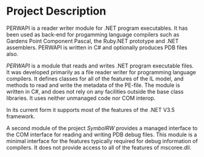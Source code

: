 # Project Description
PERWAPI is a reader writer module for .NET program executables.  It has been used as back-end for progamming language compilers such as Gardens Point Component Pascal, the Ruby.NET prototype and .NET assemblers. 
PERWAPI is written in C# and optionally produces PDB files also.


_PERWAPI_ is a module that reads and writes .NET program executable files. It was developed primarily as a file reader writer for programming language compilers.  It defines classes for all of the features of the IL model, and methods to read and write the metadata of the PE-file.  The module is written in C#, and does not rely on any facilities outside the base class libraries.  It uses neither unmanaged code nor COM interop.

In its current form it supports most of the features of the .NET V3.5 framework.

A second module of the project _SymbolRW_ provides a managed interface to the COM interface for reading and writing PDB debug files.  This module is a minimal interface for the features typically required for debug information of compilers.  It does not provide access to all of the features of mscoree.dll.

